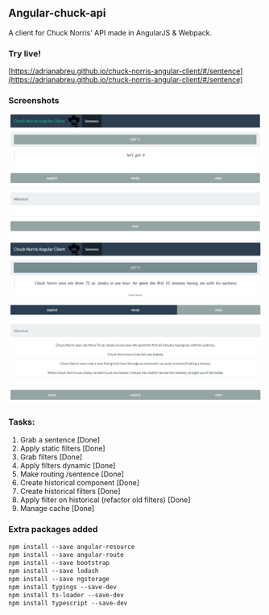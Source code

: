 ## Angular-chuck-api

A client for Chuck Norris' API made in AngularJS & Webpack.

### Try live!

[https://adrianabreu.github.io/chuck-norris-angular-client/#/sentence](https://adrianabreu.github.io/chuck-norris-angular-client/#/sentence)

### Screenshots

![Index](assets/1.PNG)
![Querying](assets/2.PNG)

### Tasks:

1. Grab a sentence [Done]
2. Apply static filters [Done] 
3. Grab filters [Done]
4. Apply filters dynamic [Done]
5. Make routing /sentence [Done]
6. Create historical component [Done]
7. Create historical filters [Done]
8. Apply filter on historical (refactor old filters) [Done]
9. Manage cache [Done]


### Extra packages added

```
npm install --save angular-resource
npm install --save angular-route
npm install --save bootstrap 
npm install --save lodash
npm install --save ngstorage
npm install typings --save-dev
npm install ts-loader --save-dev
npm install typescript --save-dev
```